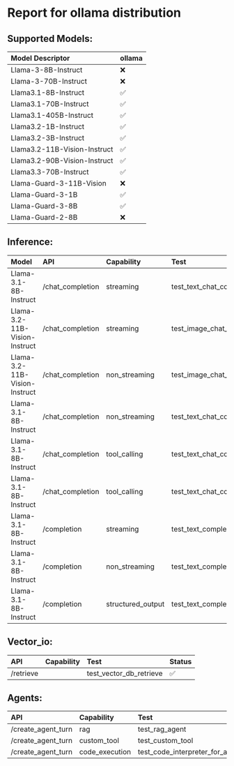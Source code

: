 # Report for ollama distribution

## Supported Models:
| Model Descriptor | ollama |
|:---|:---|
| Llama-3-8B-Instruct | ❌ |
| Llama-3-70B-Instruct | ❌ |
| Llama3.1-8B-Instruct | ✅ |
| Llama3.1-70B-Instruct | ✅ |
| Llama3.1-405B-Instruct | ✅ |
| Llama3.2-1B-Instruct | ✅ |
| Llama3.2-3B-Instruct | ✅ |
| Llama3.2-11B-Vision-Instruct | ✅ |
| Llama3.2-90B-Vision-Instruct | ✅ |
| Llama3.3-70B-Instruct | ✅ |
| Llama-Guard-3-11B-Vision | ❌ |
| Llama-Guard-3-1B | ✅ |
| Llama-Guard-3-8B | ✅ |
| Llama-Guard-2-8B | ❌ |

## Inference:
| Model | API | Capability | Test | Status |
|:----- |:-----|:-----|:-----|:-----|
| Llama-3.1-8B-Instruct | /chat_completion | streaming | test_text_chat_completion_streaming | ✅ |
| Llama-3.2-11B-Vision-Instruct | /chat_completion | streaming | test_image_chat_completion_streaming | ❌ |
| Llama-3.2-11B-Vision-Instruct | /chat_completion | non_streaming | test_image_chat_completion_non_streaming | ❌ |
| Llama-3.1-8B-Instruct | /chat_completion | non_streaming | test_text_chat_completion_non_streaming | ✅ |
| Llama-3.1-8B-Instruct | /chat_completion | tool_calling | test_text_chat_completion_with_tool_calling_and_streaming | ✅ |
| Llama-3.1-8B-Instruct | /chat_completion | tool_calling | test_text_chat_completion_with_tool_calling_and_non_streaming | ✅ |
| Llama-3.1-8B-Instruct | /completion | streaming | test_text_completion_streaming | ✅ |
| Llama-3.1-8B-Instruct | /completion | non_streaming | test_text_completion_non_streaming | ✅ |
| Llama-3.1-8B-Instruct | /completion | structured_output | test_text_completion_structured_output | ✅ |

## Vector_io:
| API | Capability | Test | Status |
|:-----|:-----|:-----|:-----|
| /retrieve |  | test_vector_db_retrieve | ✅ |

## Agents:
| API | Capability | Test | Status |
|:-----|:-----|:-----|:-----|
| /create_agent_turn | rag | test_rag_agent | ✅ |
| /create_agent_turn | custom_tool | test_custom_tool | ✅ |
| /create_agent_turn | code_execution | test_code_interpreter_for_attachments | ✅ |
